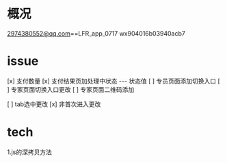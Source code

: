 # 概况
2974380552@qq.com==LFR_app_0717
wx904016b03940acb7

# issue
[x] 支付数量
[x] 支付结果页加处理中状态  --- 状态值
[ ] 专员页面添加切换入口
[ ] 专家页面切换入口更改
[ ] 专家页面二维码添加

[ ] tab选中更改
[x] 非首次进入更改

# tech
1.js的深拷贝方法













 













